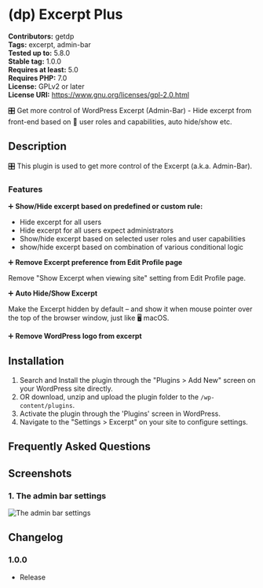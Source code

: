 # (dp) Excerpt Plus

**Contributors:**      getdp \
**Tags:**              excerpt, admin-bar \
**Tested up to:**      5.8.0 \
**Stable tag:**        1.0.0 \
**Requires at least:** 5.0 \
**Requires PHP:**      7.0 \
**License:**           GPLv2 or later \
**License URI:**       https://www.gnu.org/licenses/gpl-2.0.html

🎛️ Get more control of WordPress Excerpt (Admin-Bar) - Hide excerpt from front-end based on 👤 user roles and capabilities, auto hide/show etc.

## Description

🎛️ This plugin is used to get more control of the Excerpt (a.k.a. Admin-Bar).

### Features

➕ **Show/Hide excerpt based on predefined or custom rule:**

* Hide excerpt for all users
* Hide excerpt for all users expect administrators
* Show/hide excerpt based on selected user roles and user capabilities
* show/hide excerpt based on combination of various conditional logic

➕ **Remove Excerpt preference from Edit Profile page**

Remove "Show Excerpt when viewing site" setting from Edit Profile page.

➕ **Auto Hide/Show Excerpt**

Make the Excerpt hidden by default – and show it when mouse pointer over the top of the browser window, just like 🖥️ macOS.

➕ **Remove WordPress logo from excerpt**

## Installation

1. Search and Install the plugin through the "Plugins > Add New" screen on your WordPress site directly.
2. OR download, unzip and upload the plugin folder to the `/wp-content/plugins`.
3. Activate the plugin through the 'Plugins' screen in WordPress.
4. Navigate to the "Settings > Excerpt" on your site to configure settings.

## Frequently Asked Questions



## Screenshots

### 1. The admin bar settings

![The admin bar settings](https://s.w.org/plugins/(dp)-excerpt-plus/screenshot-1.png)


## Changelog

### 1.0.0

* Release
